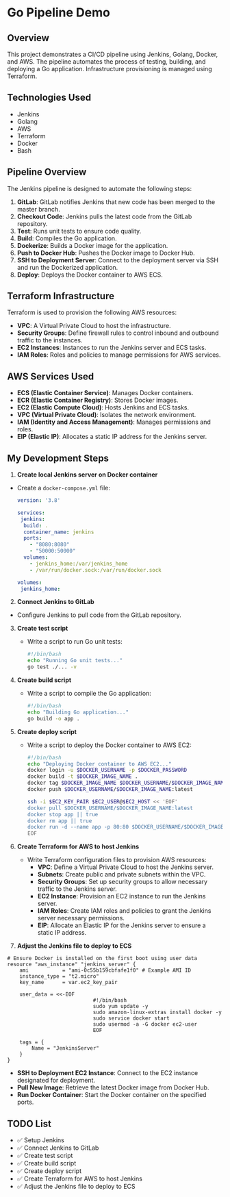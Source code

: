 # Go Pipeline Demo

## Overview
This project demonstrates a CI/CD pipeline using Jenkins, Golang, Docker, and AWS. The pipeline automates the process of testing, building, and deploying a Go application. Infrastructure provisioning is managed using Terraform.

## Technologies Used
- Jenkins
- Golang
- AWS
- Terraform
- Docker
- Bash

## Pipeline Overview
The Jenkins pipeline is designed to automate the following steps:
1. **GitLab**: GitLab notifies Jenkins that new code has been merged to the master branch.
2. **Checkout Code**: Jenkins pulls the latest code from the GitLab repository.
3. **Test**: Runs unit tests to ensure code quality.
4. **Build**: Compiles the Go application.
5. **Dockerize**: Builds a Docker image for the application.
6. **Push to Docker Hub**: Pushes the Docker image to Docker Hub.
7. **SSH to Deployment Server**: Connect to the deployment server via SSH and run the Dockerized application.
8. **Deploy**: Deploys the Docker container to AWS ECS.

## Terraform Infrastructure
Terraform is used to provision the following AWS resources:
- **VPC**: A Virtual Private Cloud to host the infrastructure.
- **Security Groups**: Define firewall rules to control inbound and outbound traffic to the instances.
- **EC2 Instances**: Instances to run the Jenkins server and ECS tasks.
- **IAM Roles**: Roles and policies to manage permissions for AWS services.

## AWS Services Used
- **ECS (Elastic Container Service)**: Manages Docker containers.
- **ECR (Elastic Container Registry)**: Stores Docker images.
- **EC2 (Elastic Compute Cloud)**: Hosts Jenkins and ECS tasks.
- **VPC (Virtual Private Cloud)**: Isolates the network environment.
- **IAM (Identity and Access Management)**: Manages permissions and roles.
- **EIP (Elastic IP)**: Allocates a static IP address for the Jenkins server.


## My Development Steps
1. **Create local Jenkins server on Docker container**
  - Create a `docker-compose.yml` file:
    ```yaml
    version: '3.8'

    services:
     jenkins:
      build: .
      container_name: jenkins
      ports:
        - "8080:8080"
        - "50000:50000"
      volumes:
        - jenkins_home:/var/jenkins_home
        - /var/run/docker.sock:/var/run/docker.sock

    volumes:
     jenkins_home:
    ```

2. **Connect Jenkins to GitLab**
  - Configure Jenkins to pull code from the GitLab repository.

3. **Create test script**
    - Write a script to run Go unit tests:
        ```bash
        #!/bin/bash
        echo "Running Go unit tests..."
        go test ./... -v
        ```

4. **Create build script**
    - Write a script to compile the Go application:
        ```bash
        #!/bin/bash
        echo "Building Go application..."
        go build -o app .
        ```

5. **Create deploy script**
    - Write a script to deploy the Docker container to AWS EC2:
        ```bash
        #!/bin/bash
        echo "Deploying Docker container to AWS EC2..."
        docker login -u $DOCKER_USERNAME -p $DOCKER_PASSWORD
        docker build -t $DOCKER_IMAGE_NAME .
        docker tag $DOCKER_IMAGE_NAME $DOCKER_USERNAME/$DOCKER_IMAGE_NAME:latest
        docker push $DOCKER_USERNAME/$DOCKER_IMAGE_NAME:latest

        ssh -i $EC2_KEY_PAIR $EC2_USER@$EC2_HOST << 'EOF'
        docker pull $DOCKER_USERNAME/$DOCKER_IMAGE_NAME:latest
        docker stop app || true
        docker rm app || true
        docker run -d --name app -p 80:80 $DOCKER_USERNAME/$DOCKER_IMAGE_NAME:latest
        EOF
        ```

6. **Create Terraform for AWS to host Jenkins**
    - Write Terraform configuration files to provision AWS resources:
        - **VPC**: Define a Virtual Private Cloud to host the Jenkins server.
        - **Subnets**: Create public and private subnets within the VPC.
        - **Security Groups**: Set up security groups to allow necessary traffic to the Jenkins server.
        - **EC2 Instance**: Provision an EC2 instance to run the Jenkins server.
        - **IAM Roles**: Create IAM roles and policies to grant the Jenkins server necessary permissions.
        - **EIP**: Allocate an Elastic IP for the Jenkins server to ensure a static IP address.

7. **Adjust the Jenkins file to deploy to ECS**
```hcl
# Ensure Docker is installed on the first boot using user data
resource "aws_instance" "jenkins_server" {
    ami           = "ami-0c55b159cbfafe1f0" # Example AMI ID
    instance_type = "t2.micro"
    key_name      = var.ec2_key_pair

    user_data = <<-EOF
                            #!/bin/bash
                            sudo yum update -y
                            sudo amazon-linux-extras install docker -y
                            sudo service docker start
                            sudo usermod -a -G docker ec2-user
                            EOF

    tags = {
        Name = "JenkinsServer"
    }
}
```
- **SSH to Deployment EC2 Instance**: Connect to the EC2 instance designated for deployment.
- **Pull New Image**: Retrieve the latest Docker image from Docker Hub.
- **Run Docker Container**: Start the Docker container on the specified ports.

## TODO List
- ✅ Setup Jenkins
- ✅ Connect Jenkins to GitLab
- ✅ Create test script
- ✅ Create build script
- ✅ Create deploy script
- ✅ Create Terraform for AWS to host Jenkins
- ✅ Adjust the Jenkins file to deploy to ECS
